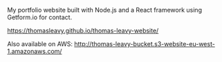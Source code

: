 My portfolio website built with Node.js and a React framework using Getform.io for contact.
 
https://thomasleavy.github.io/thomas-leavy-website/
 
Also available on AWS: http://thomas-leavy-bucket.s3-website-eu-west-1.amazonaws.com/

 

